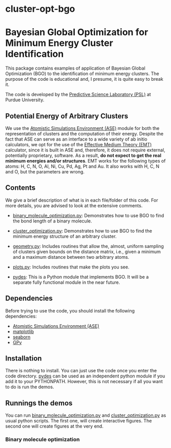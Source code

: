 # cluster-opt-bgo
Bayesian Global Optimization for Minimum Energy Cluster Identification
======================================================================

This package contains examples of application of Bayesian Global Optimization
(BGO) to the identification of minimum energy clusters. The purpose of the code
is educational and, I presume, it is quite easy to break it.

The code is developed by the
[Predictive Science Laboratory (PSL)](http://www.predictivesciencelab.org) at
Purdue University.

Potential Energy of Arbitrary Clusters
--------------------------------------

We use the [Atomistic Simulations Environment (ASE)](https://wiki.fysik.dtu.dk/ase/)
 module for both the representation of clusters and the computation of their
energy.
Despite the fact that ASE can serve as an interface to a wide variety of ab
initio calculators, we opt for the use of the
[Effective Medium Theory (EMT)](https://wiki.fysik.dtu.dk/ase/ase/calculators/emt.html#module-ase.calculators.emt)
calculator,
since it is built in ASE and, therefore, it does not require external, 
potentially proprietary, software.
As a result, **do not expect to get the real minimum energies and/or structures**.
EMT works for the following types of atoms: H, C, N, O, Al, Ni, Cu, Pd, Ag, Pt
and Au.
It also works with H, C, N and O, but the parameters are wrong.

Contents
--------

We give a brief description of what is in each file/folder of this code.
For more details, you are advised to look at the extensive comments.
* [binary_molecule_optimization.py](./binary_molecule_optimization.py):
Demonstrates how to use BGO to find the bond length of a binary molecule.

* [cluster_optimization.py](./cluster_optimization.py):
Demonstrates how to use BGO to find the minimum energy structure of an 
arbitrary cluster.

* [geometry.py](./geometry.py):
Includes routines that allow the, almost, uniform sampling of clusters given
bounds on the distance matrix, i.e., given a minimum and a maximum distance
between two arbitrary atoms.

* [plots.py](./plots.py):
Includes routines that make the plots you see.

* [pydes](./pydes):
This is a Python module that implements BGO.
It will be a separate fully functional module in the near future.

Dependencies
------------

Before trying to use the code, you should install the following dependencies:
* [Atomistic Simulations Environment (ASE)](https://wiki.fysik.dtu.dk/ase/)
* [matplotlib](http://matplotlib.org)
* [seaborn](http://stanford.edu/~mwaskom/software/seaborn/)
* [GPy](https://github.com/SheffieldML/GPy)

Installation
------------

There is nothing to install. You can just use the code once you enter the code
directory. [pydes](./pydes) can be used as an independent python module if you
add it to your PYTHONPATH. However, this is not necessary if all you want to
do is run the demos.

Runnings the demos
------------------

You can run [binary_molecule_optimization.py](./binary_molecule_optimization.py)
and [cluster_optimization.py](./cluster_optimization.py) as usual python scripts.
The first one, will create interactive figures.
The second one will create figures at the very end.

### Binary molecule optimization
